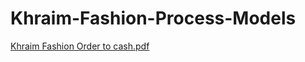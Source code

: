 # Khraim-Fashion-Process-Models
[Khraim Fashion Order to cash.pdf](https://github.com/user-attachments/files/16179185/Khraim.Fashion.Order.to.cash.pdf)
